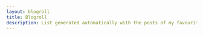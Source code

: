 ```yaml
---
layout: blogroll
title: Blogroll
description: List generated automatically with the posts of my favourite blogs from the last 30 days.
---
```

